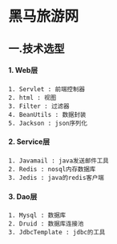 黑马旅游网  
===

## 一.技术选型  
 
 #### 1. Web层  
 
    1. Servlet : 前端控制器  
    2. html : 视图  
    3. Filter : 过滤器  
    4. BeanUtils : 数据封装  
    5. Jackson : json序列化  
 #### 2. Service层  
 
    1. Javamail : java发送邮件工具  
    2. Redis : nosql内存数据库  
    3. Jedis : java的redis客户端  
		
 #### 3. Dao层  
 
    1. Mysql : 数据库  
    2. Druid : 数据库连接池  
    3. JdbcTemplate : jdbc的工具  